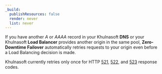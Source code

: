 ```yaml
---
_build:
  publishResources: false
  render: never
  list: never
---
```


If you have another *A* or *AAAA* record in your Khulnasoft **DNS** or your Khulnasoft **Load Balancer** provides another origin in the same pool, **Zero-Downtime Failover** automatically retries requests to your origin even before a Load Balancing decision is made.

Khulnasoft currently retries only once for HTTP [521](/support/troubleshooting/cloudflare-errors/troubleshooting-cloudflare-5xx-errors/#error-521-web-server-is-down), [522](/support/troubleshooting/cloudflare-errors/troubleshooting-cloudflare-5xx-errors/#error-522-connection-timed-out), and [523](/support/troubleshooting/cloudflare-errors/troubleshooting-cloudflare-5xx-errors/#error-523-origin-is-unreachable) response codes.
